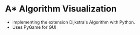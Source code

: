 # A* Algorithm Visualization
- Implementing the extension Dijkstra's Algorithm with Python.
- Uses PyGame for GUI
